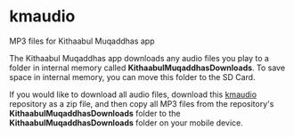 # kmaudio
 MP3 files for Kithaabul Muqaddhas app

The Kithaabul Muqaddhas app downloads any audio files you play to a folder in internal memory called **KithaabulMuqaddhasDownloads**. To save space in internal memory, you can move this folder to the SD Card. 

If you would like to download all audio files, download this [kmaudio](https://github.com/dhivehimedia/kmaudio) repository as a zip file, and then copy all MP3 files from the repository's **KithaabulMuqaddhasDownloads** folder to the **KithaabulMuqaddhasDownloads** folder on your mobile device.
